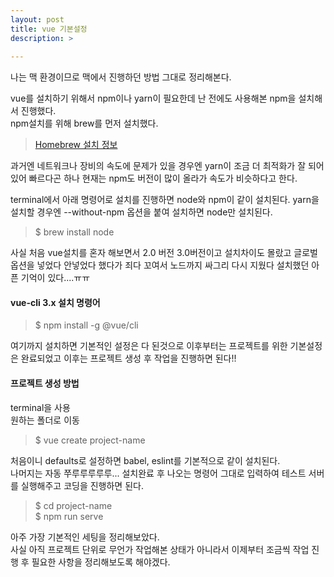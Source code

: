```yaml
---
layout: post
title: vue 기본설정
description: >
    
---
```


나는 맥 환경이므로 맥에서 진행하던 방법 그대로 정리해본다.

vue를 설치하기 위해서 npm이나 yarn이 필요한데 난 전에도 사용해본 npm을 설치해서 진행했다.   
npm설치를 위해 brew를 먼저 설치했다.

> [Homebrew 설치 정보](https://brew.sh/index_ko)   

과거엔 네트워크나 장비의 속도에 문제가 있을 경우엔 yarn이 조금 더 최적화가 잘 되어있어 빠르다곤 하나 현재는 npm도 버전이 많이 올라가 속도가 비슷하다고 한다.   


terminal에서 아래 명령어로 설치를 진행하면 node와 npm이 같이 설치된다.
yarn을 설치할 경우엔 --without-npm 옵션을 붙여 설치하면 node만 설치된다.
> $ brew install node   

사실 처음 vue설치를 혼자 해보면서 2.0 버전 3.0버전이고 설치차이도 몰랐고 글로벌 옵션을 넣었다 안넣었다 했다가 죄다 꼬여서 노드까지 싸그리 다시 지웠다 설치했던 아픈 기억이 있다....ㅠㅠ

#### vue-cli 3.x 설치 명령어
> $ npm install -g @vue/cli   

여기까지 설치하면 기본적인 설정은 다 된것으로 이후부터는 프로젝트를 위한 기본설정은 완료되었고 이후는 프로젝트 생성 후 작업을 진행하면 된다!!    



#### 프로젝트 생성 방법   
terminal을 사용   
원하는 폴더로 이동   
> $ vue create project-name

처음이니 defaults로 설정하면 babel, eslint를 기본적으로 같이 설치된다.   
나머지는 자동 쭈루루루루루...
설치완료 후 나오는 명령어 그대로 입력하여 테스트 서버를 실행해주고 코딩을 진행하면 된다.

> $ cd project-name   
> $ npm run serve



아주 가장 기본적인 세팅을 정리해보았다.  
사실 아직 프로젝트 단위로 무언가 작업해본 상태가 아니라서 이제부터 조금씩 작업 진행 후 필요한 사항을 정리해보도록 해야겠다.